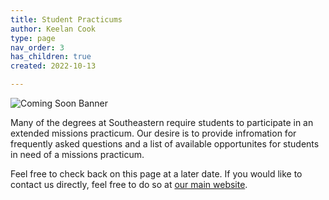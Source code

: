 ```yaml
---
title: Student Practicums
author: Keelan Cook
type: page
nav_order: 3
has_children: true
created: 2022-10-13

---
```


![Coming Soon Banner](https://i.imgur.com/pxK8WAn.png)


Many of the degrees at Southeastern require students to participate in an extended missions practicum. Our desire is to provide infromation for frequently asked questions and a list of available opportunites for students in need of a missions practicum.

Feel free to check back on this page at a later date. If you would like to contact us directly, feel free to do so at [our main website](https://thecgcs.org).

